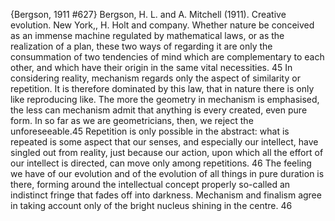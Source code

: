 ﻿{Bergson, 1911 #627}
Bergson, H. L. and A. Mitchell (1911). Creative evolution. New York,, H. Holt and company.
Whether nature be conceived as an immense machine regulated by mathematical laws, or as the realization of a plan, these two ways of regarding it are only the consummation of two tendencies of mind which are complementary to each other, and which have their origin in the same vital necessities. 45
In considering reality, mechanism regards only the aspect of similarity or repetition. It is therefore dominated by this law, that in nature there is only like reproducing like. The more the geometry in mechanism is emphasised, the less can mechanism admit that anything is every created, even pure form. In so far as we are geometricians, then, we reject the unforeseeable.45
Repetition is only possible in the abstract: what is repeated is some aspect that our senses, and especially our intellect, have singled out from reality, just because our action, upon which all the effort of our intellect is directed, can move only among repetitions. 46
The feeling we have of our evolution and of the evolution of all things in pure duration is there, forming around the intellectual concept properly so-called an indistinct fringe that fades off into darkness. Mechanism and finalism agree in taking account only of the bright nucleus shining in the centre. 46
